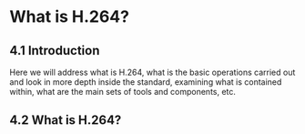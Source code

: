 # What is H.264?

## 4.1 Introduction

Here we will address what is H.264, what is the basic operations carried out and look in more depth inside the standard, examining what is contained within, what are the main sets of tools and components, etc.

## 4.2 What is H.264?

